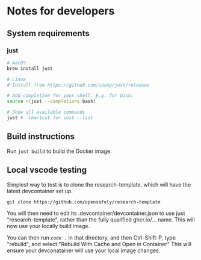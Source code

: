 # Notes for developers

## System requirements

### just

```sh
# macOS
brew install just

# Linux
# Install from https://github.com/casey/just/releases

# Add completion for your shell. E.g. for bash:
source <(just --completions bash)

# Show all available commands
just #  shortcut for just --list
```

## Build instructions

Run `just build` to build the Docker image.

## Local vscode testing

Simplest way to test is to clone the research-template, which will have the
latest devcontainer set up.

```
git clone https://github.com/opensafely/research-template
```

You will then need to edit its .devcontainer/devcontainer.json to use just
"research-template", rather than the fully qualified ghcr.io/... name.  This
will now use your locally build image.

You can then run `code .` in that directory, and then Ctrl-Shift-P, type
"rebuild", and select "Rebuild With Cache and Open in Container" This will
ensure your devconatainer will use your local image changes.
